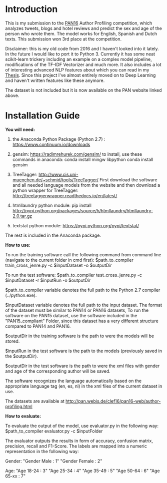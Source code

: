 # Introduction

This is my submission to the [PAN16](http://pan.webis.de/clef16/pan16-web/author-profiling.html) Author Profiling
competition, which analyzes tweets, blogs and hotel reviews and predict the sex and age of the person who wrote them.
The model works for English, Spanish and Dutch texts. This submission won 3rd place at the competition.

Disclaimer: this is my old code from 2016 and I haven't looked into it lately. In the future I would like to port it to 
Python 3. Currently it has some neat scikit-learn trickery including an example on a complex model
pipeline, modifications of the TF-IDF Vectorizer and much more. It also includes a lot of interesting advanced NLP
features about which you can read in my [Thesis](./Thesis+Papers/IvanBilan_CrossGenreAuthorProfiling_2016.pdf). Since
this project I've almost entirely moved on to Deep Learning and haven't written features like these anymore.

The dataset is not included but it is now available on the PAN website linked above.
 
# Installation Guide
**You will need:**

1) the Anaconda Python Package (Python 2.7) : https://www.continuum.io/downloads

2) gensim: https://radimrehurek.com/gensim/
to install, use these commands in anaconda:
conda install mingw libpython
conda install gensim

3) TreeTagger: http://www.cis.uni-muenchen.de/~schmid/tools/TreeTagger/
First download the software and all needed language models from the website and then download a python wrapper
for TreeTagger: http://treetaggerwrapper.readthedocs.io/en/latest/

4) htmllaundry python module: 
pip install http://pypi.python.org/packages/source/h/htmllaundry/htmllaundry-2.0.tar.gz

5) textstat python module:
https://pypi.python.org/pypi/textstat/

The rest is included in the Anaconda package.


**How to use:**

To run the training software call the following command from command line (navigate to the current folder in cmd first):
$path_to_compiler train_cross_jenre.py -c $inputDataset -o $outputDir

To run the test software:
$path_to_compiler test_cross_jenre.py -c $inputDataset -r $inputRun -o $outputDir

$path_to_compiler variable denotes the full path to the Python 2.7 compiler (../python.exe).

$inputDataset variable denotes the full path to the input dataset. The format of the dataset must be similar to PAN14 or PAN16 datasets,
To run the software on the PAN15 dataset, use the software included in the "PAN15_compliant" Folder, since this dataset has a very different
structure compared to PAN14 and PAN16.

$outputDir in the training software is the path to were the models will be stored.

$inputRun in the test software is the path to the models (previously saved in the $outputDir).

$outputDir in the test software is the path to were the xml files with gender and age of the 
corresponding author will be saved.

The software recognizes the language automatically based on the appropriate language tag (en, es, nl) in the xml files of the current dataset in use.

The datasets are available at http://pan.webis.de/clef16/pan16-web/author-profiling.html


**How to evaluate:**

To evaluate the output of the model, use evaluator.py in the following way:
$path_to_compiler evaluator.py -c $inputFolder 

The evaluator outputs the results in form of accuracy, confusion matrix, precision, recall and F1-Score.
The labels are mapped into a numeric representation in the following way:

Gender: 
 "Gender Male : 1"
 "Gender Female : 2"
 
 Age: 
 "Age 18-24 : 3"
 "Age 25-34 : 4"
 "Age 35-49 : 5"
 "Age 50-64 : 6"
 "Age 65-xx : 7"
